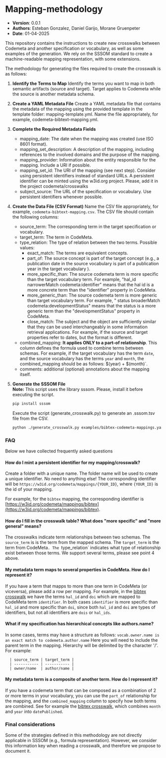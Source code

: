 # Mapping-methodology

- **Version**: 0.0.1
- **Authors**: Esteban Gonzalez, Daniel Garijo, Morane Gruenpeter
- **Date**: 01-04-2025

This repository contains the instructions to create new crosswalks between Codemeta and another specification or vocabulary, as well as some examples of the generation. We rely on the SSSOM standard to create a machine-readable mapping representation, with some extensions.

The methodology for generating the files required to create the crosswalk is as follows:
1. **Identify the Terms to Map**
   Identify the terms you want to map in both semantic artifacts (source and target). Target applies to Codemeta while the source is another metadata schema.
2. **Create a YAML Metadata File**
   Create a YAML metadata file that contains the metadata of the mapping using the provided template in the template folder: mapping-template.yml.
   Name the file appropriately, for example, codemeta-bibtext-mapping.yml.
3. **Complete the Required Metadata Fields**<br>
   - mapping_date: The date when the mapping was created (use ISO 8601 format).
   - mapping_set_description: A description of the mapping, including references to the involved domains and the purpose of the mapping.
   - mapping_provider: Information about the entity responsible for the mapping. Include a URI if possible.
   - mapping_set_id: The URI of the mapping (see next step). Consider using persistent identifiers instead of standard URLs. A persistent identifier can be minted using the w3id.org project. Please, add it in the project codemeta/crosswalks
   - subject_source: The URL of the specification or vocabulary. Use persistent identifiers whenever possible.
4. **Create the Data File (CSV Format)**
   Name the CSV file appropriately, for example, `codemeta-bibtext-mapping.csv`.
   The CSV file should contain the following columns:
   - source_term: The corresponding term in the target specification or vocabulary.
   - target_term: The term in CodeMeta.
   - type_relation: The type of relation between the two terms. Possible values:
       - exact_match: The terms are equivalent concepts.
       - part_of: The source concept is part of the target concept (e.g., a publication date in the source vocabulary is part of a publication year in the target vocabulary ).
       - more_specific_than: The source codemeta term is more specific than the target vocabulary term. For example, "hal_id narrowerMatch codemeta:identifier" means that the hal id is a more concrete term than the "identifier" property in CodeMeta. 
       - more_generic_than:  The source codemeta term is more generic than target vocabulary term. For example, " status broaderMatch codemeta:developmentStatus" means that the status is a more generic term than the "developmentStatus" property in CodeMeta.
       - close_match: The subject and the object are sufficiently similar that they can be used interchangeably in some information retrieval applications. For example, if the source and target properties refer to dates, but the format is different.
   - combined_mapping: **It applies ONLY to a part-of relationship**.
     This column defines the formula used to combine terms between schemas.
     For example, if the target vocabulary has the term `date`, and the source vocabulary has the terms `year` and `month`, the combined_mapping should be as follows: $(year) + $(month)`.
   - comments: additional (optional) annotations about the mapping itself.

5. **Generate the SSSOM File**<br>
   **Note:** This script uses the library sssom. Please, install it before executing the script.
   ```bash
   pip install sssom
   ```
   Execute the script (generate_crosswalk.py) to generate an .sssom.tsv file from the CSV.
   ```bash
   python ./generate_crosswalk.py examples/bibtex-codemeta-mappings.yaml examples/bibtex-codemeta-mappings.csv
   ```
### FAQ
Below we have collected frequently asked questions 

#### How do I mint a persistent identifier for my mapping/crosswalk?
Create a folder with a unique name. The folder name will be used to create a unique identifier. No need to anything else!
The corresponding identifier will be `https://w3id.org/codemeta/mappings/{YOUR_ID}`, where `{YOUR_ID}` is the id of your mapping.

For example, for the `bibtex` mapping, the corresponding identifier is [https://w3id.org/codemeta/mappings/bibtex](https://w3id.org/codemeta/mappings/bibtex).
#### How do I fill in the crosswalk table? What does "more specific" and "more general" means?
The crosswalks indicate term relationships between two schemas.  The `source_term` is is the term from the mapped schema. The `target_term` is the term from CodeMeta`.
The `type_relation` indicates what type of relationship exist between those terms. We support several terms, please see point 4 above.

#### My metadata term maps to several properties in CodeMeta. How do I represent it?
If you have a term that mapps to more than one term in CodeMeta (or viceversa), please add a row per mapping. For example, in the [bibtex crosswalk](https://github.com/oeg-upm/codemeta/blob/crosswalks_oeg/crosswalks-sssom/bibtex/bibtex-codemeta-mappings.csv) we have the terms `hal_id` and `doi` which are mapped to CodeMeta term `identifier`.
In both cases `identifier` is more specific than `hal_id` and more specific than `doi`, since both `hal_id` and `doi` are types of identifiers, but not all identifiers are `dois` or `hal_ids`.

#### What if my specification has hierarchical concepts like authors.name?
In some cases, terms may have a structure as follows: `vocab.owner.name is an exact match to codemeta.author.name`
Here you will need to include the parent term in the mapping. Hierarchy will be delimited by the character '/'. For example:
      
      | source_term | target_term |
      | ----------- | ----------- |
      | owner/name  | author/name |

#### My metadata term is a composite of another term. How do I represent it?
If you have a codemeta term that can be composed as a combination of 2 or more terms in your vocabulary, you can use the `part_of` relationship for the mapping, and the `combined_mapping` column to specify how both terms are combined. See for example the [bibtex crosswalk](https://github.com/oeg-upm/codemeta/blob/crosswalks_oeg/crosswalks-sssom/bibtex/bibtex-codemeta-mappings.csv), which combines `month` and `year` into `datePublished`.

### Final considerations
Some of the strategies defined in this methodology are not directly applicable in SSSOM (e.g., formula representation). However, we consider this information  key when reading a crosswalk, and therefore we propose to document it.
